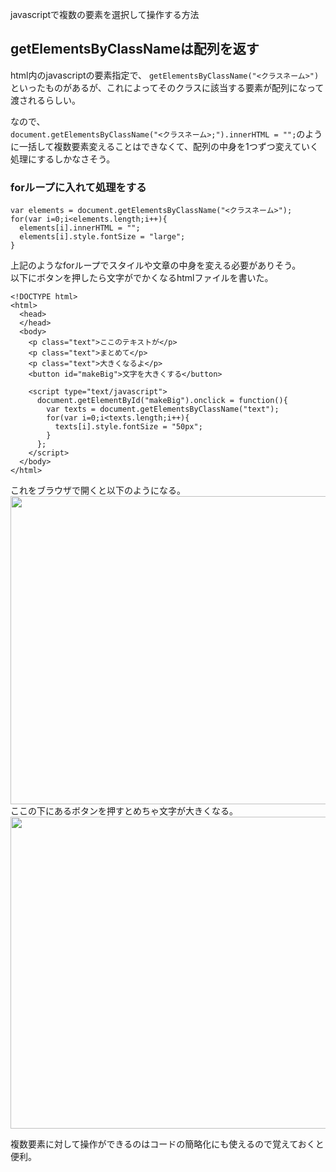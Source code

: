 javascriptで複数の要素を選択して操作する方法

## getElementsByClassNameは配列を返す  
html内のjavascriptの要素指定で、
`getElementsByClassName("<クラスネーム>")`といったものがあるが、これによってそのクラスに該当する要素が配列になって渡されるらしい。  

なので、  
`document.getElementsByClassName("<クラスネーム>;").innerHTML = "";`のように一括して複数要素変えることはできなくて、配列の中身を1つずつ変えていく処理にするしかなさそう。  
### forループに入れて処理をする  
```
var elements = document.getElementsByClassName("<クラスネーム>");
for(var i=0;i<elements.length;i++){
  elements[i].innerHTML = "";
  elements[i].style.fontSize = "large";
}
```
上記のようなforループでスタイルや文章の中身を変える必要がありそう。  
以下にボタンを押したら文字がでかくなるhtmlファイルを書いた。  

```
<!DOCTYPE html>
<html>
  <head>
  </head>
  <body>
    <p class="text">ここのテキストが</p>
    <p class="text">まとめて</p>
    <p class="text">大きくなるよ</p>
    <button id="makeBig">文字を大きくする</button>

    <script type="text/javascript">
      document.getElementById("makeBig").onclick = function(){
        var texts = document.getElementsByClassName("text");
        for(var i=0;i<texts.length;i++){
          texts[i].style.fontSize = "50px";
        }
      };
    </script>
  </body>
</html>

```

これをブラウザで開くと以下のようになる。   
<img src="https://leck-tech.com/wp-content/uploads/2018/08/before.png" alt="" width="539" height="493" class="alignleft size-full wp-image-197" />  
ここの下にあるボタンを押すとめちゃ文字が大きくなる。    
<img src="https://leck-tech.com/wp-content/uploads/2018/08/after.png" alt="" width="537" height="499" class="alignleft size-full wp-image-196" />

複数要素に対して操作ができるのはコードの簡略化にも使えるので覚えておくと便利。  
